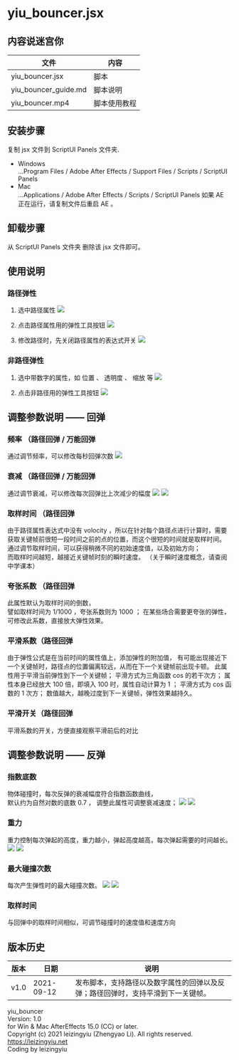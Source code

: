 # yiu_bouncer.jsx

## 内容说迷宫你

| 文件                 | 内容         |
| -------------------- | ------------ |
| yiu_bouncer.jsx      | 脚本         |
| yiu_bouncer_guide.md | 脚本说明     |
| yiu_bouncer.mp4      | 脚本使用教程 |

## 安装步骤

复制 jsx 文件到 ScriptUI Panels 文件夹.

- Windows  
  ...Program Files / Adobe After Effects <version> / Support Files / Scripts / ScriptUI Panels
- Mac  
  ...Applications / Adobe After Effects <version> / Scripts / ScriptUI Panels
  如果 AE 正在运行，请复制文件后重启 AE 。

## 卸载步骤

从 ScriptUI Panels 文件夹 删除该 jsx 文件即可。

## 使用说明

### 路径弹性

1. 选中路径属性
   ![](https://pic.leizingyiu.net/20210912121528.png)

2. 点击路径属性用的弹性工具按钮
   ![](https://pic.leizingyiu.net/20210912122801.png)

3. 修改路径时，先关闭路径属性的表达式开关
   ![](https://pic.leizingyiu.net/20210912123014.png)

### 非路径弹性

1. 选中带数字的属性，如 位置 、 透明度 、 缩放 等
   ![](https://pic.leizingyiu.net/20210912123212.png)

2. 点击非路径用的弹性工具按钮
   ![](https://pic.leizingyiu.net/20210912123301.png)

## 调整参数说明 —— 回弹

### 频率 （路径回弹 / 万能回弹

通过调节频率，可以修改每秒回弹次数
![](https://pic.leizingyiu.net/20210912130202.png)

### 衰减 （路径回弹 / 万能回弹

通过调节衰减，可以修改每次回弹比上次减少的幅度
![](https://pic.leizingyiu.net/20210912130439.png)
![](https://pic.leizingyiu.net/20210912130529.png)

### 取样时间 （路径回弹

由于路径属性表达式中没有 volocity ，所以在针对每个路径点进行计算时，需要获取关键帧前很短一段时间之前的点的位置，而这个很短的时间就是取样时间。
通过调节取样时间，可以获得稍微不同的初始速度值，以及初始方向；  
而取样时间越短，越接近关键帧时刻的瞬时速度。
（关于瞬时速度概念，请查阅中学课本）

### 夸张系数 （路径回弹

此属性默认为取样时间的倒数，  
譬如取样时间为 1/1000 ，夸张系数则为 1000 ；
在某些场合需要更夸张的弹性，可修改此系数，直接放大弹性效果。

### 平滑系数（路径回弹

由于弹性公式是在当前时间的属性值上，添加弹性的附加值，
有可能出现接近下一个关键帧时，路径点的位置偏离较远，从而在下一个关键帧前出现卡顿。
此属性用于平滑当前弹性到下一个关键帧；
平滑方式为三角函数 cos 的若干次方；
属性本身已经放大 100 倍，即填入 100 时，属性自动计算为 1 ；
平滑方式为 cos 函数的 1 次方；
数值越大，越晚过度到下一关键帧，弹性效果越持久。

### 平滑开关（路径回弹

平滑系数的开关，方便直接观察平滑前后的对比

## 调整参数说明 —— 反弹

### 指数底数

物体碰撞时，每次反弹的衰减幅度符合指数函数曲线，  
默认约为自然对数的底数 0.7 ，
调整此属性可调整衰减速度；
![](https://pic.leizingyiu.net/20210912132904.png)
![](https://pic.leizingyiu.net/20210912132945.png)

### 重力
重力控制每次弹起的高度，重力越小，弹起高度越高，每次弹起需要的时间越长。
![](https://pic.leizingyiu.net/20210912133107.png)
![](https://pic.leizingyiu.net/20210912133153.png)

### 最大碰撞次数
每次产生弹性时的最大碰撞次数。
![](https://pic.leizingyiu.net/20210912134531.png)
![](https://pic.leizingyiu.net/20210912134557.png)

### 取样时间
与回弹中的取样时间相似，可调节碰撞时的速度值和速度方向

## 版本历史

| 版本 | 日期       | 说明                                                                             |
| ---- | ---------- | -------------------------------------------------------------------------------- |
| v1.0 | 2021-09-12 | 发布脚本，支持路径以及数字属性的回弹以及反弹；路径回弹时，支持平滑到下一关键帧。 |

yiu_bouncer  
Version: 1.0  
for Win & Mac AfterEffects 15.0 (CC) or later.  
Copyright (c) 2021 leizingyiu (Zhengyao Li). All rights reserved.  
https://leizingyiu.net  
Coding by leizingyiu
